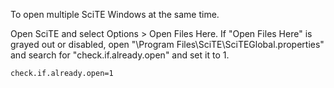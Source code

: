 To open multiple SciTE Windows at the same time.

Open SciTE and select Options > Open Files Here. If "Open Files Here" is grayed out or disabled, open "\Program Files\SciTE\SciTEGlobal.properties" and search for "check.if.already.open" and set it to 1.
```
check.if.already.open=1
```
